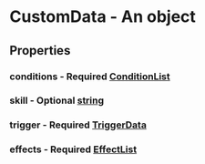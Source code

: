 

# CustomData - An object



## Properties



### conditions - Required [ConditionList](ConditionList)



### skill - Optional [string](string)



### trigger - Required [TriggerData](TriggerData)



### effects - Required [EffectList](EffectList)

